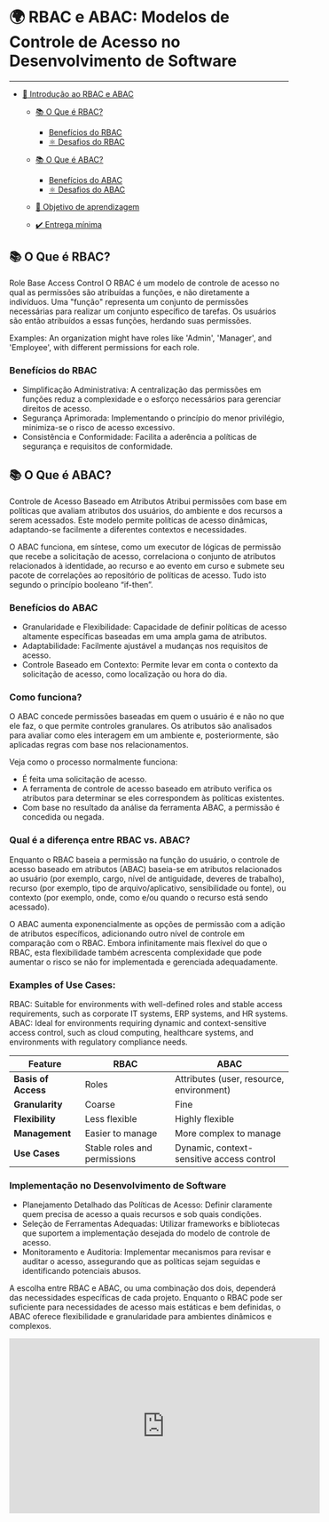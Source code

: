 # 🌍 RBAC e ABAC: Modelos de Controle de Acesso no Desenvolvimento de Software

------------------------

- [📜 Introdução ao RBAC e ABAC](#-introdução-ao-rbac-abac)
  - [📚 O Que é RBAC?](#-o-que-é-rbac)
    - [Benefícios do RBAC](#beneficios-rbac)
    - [⚛️ Desafios do RBAC](#-desafios-rbac)
  - [📚 O Que é ABAC?](#-o-que-é-abac)
    - [Benefícios do ABAC](#beneficios-abac)
    - [⚛️ Desafios do ABAC](#-desafios-abac)
    
  - [🧠 Objetivo de aprendizagem](#-objetivo-de-aprendizagem)
  - [✔️ Entrega mínima](#️-entrega-mínima)

## 📚 O Que é RBAC?
Role Base Access Control
O RBAC é um modelo de controle de acesso no qual as permissões são atribuídas a funções, e não diretamente a indivíduos. Uma "função" representa um conjunto de permissões necessárias para realizar um conjunto específico de tarefas. Os usuários são então atribuídos a essas funções, herdando suas permissões.

Examples: An organization might have roles like 'Admin', 'Manager', and 'Employee', with different permissions for each role.

### Benefícios do RBAC
- Simplificação Administrativa: A centralização das permissões em funções reduz a complexidade e o esforço necessários para gerenciar direitos de acesso.
- Segurança Aprimorada: Implementando o princípio do menor privilégio, minimiza-se o risco de acesso excessivo.
- Consistência e Conformidade: Facilita a aderência a políticas de segurança e requisitos de conformidade.

## 📚 O Que é ABAC?
Controle de Acesso Baseado em Atributos
Atribui permissões com base em políticas que avaliam atributos dos usuários, do ambiente e dos recursos a serem acessados. Este modelo permite políticas de acesso dinâmicas, adaptando-se facilmente a diferentes contextos e necessidades.

O ABAC funciona, em síntese, como um executor de lógicas de permissão que recebe a solicitação de acesso, correlaciona o conjunto de atributos relacionados à identidade, ao recurso e ao evento em curso e submete seu pacote de correlações ao repositório de políticas de acesso. Tudo isto segundo o princípio booleano “if-then”.

### Benefícios do ABAC
- Granularidade e Flexibilidade: Capacidade de definir políticas de acesso altamente específicas baseadas em uma ampla gama de atributos.
- Adaptabilidade: Facilmente ajustável a mudanças nos requisitos de acesso.
- Controle Baseado em Contexto: Permite levar em conta o contexto da solicitação de acesso, como localização ou hora do dia.

### Como funciona?

O ABAC concede permissões baseadas em quem o usuário é e não no que ele faz, o que permite controles granulares. Os atributos são analisados para avaliar como eles interagem em um ambiente e, posteriormente, são aplicadas regras com base nos relacionamentos.  

Veja como o processo normalmente funciona:

- É feita uma solicitação de acesso. 
- A ferramenta de controle de acesso baseado em atributo verifica os atributos para determinar se eles correspondem às políticas existentes.  
- Com base no resultado da análise da ferramenta ABAC, a permissão é concedida ou negada. 

### Qual é a diferença entre RBAC vs. ABAC?
Enquanto o RBAC baseia a permissão na função do usuário, o controle de acesso baseado em atributos (ABAC) baseia-se em atributos relacionados ao usuário (por exemplo, cargo, nível de antiguidade, deveres de trabalho), recurso (por exemplo, tipo de arquivo/aplicativo, sensibilidade ou fonte), ou contexto (por exemplo, onde, como e/ou quando o recurso está sendo acessado).

O ABAC aumenta exponencialmente as opções de permissão com a adição de atributos específicos, adicionando outro nível de controle em comparação com o RBAC. Embora infinitamente mais flexível do que o RBAC, esta flexibilidade também acrescenta complexidade que pode aumentar o risco se não for implementada e gerenciada adequadamente.

### Examples of Use Cases:

RBAC: Suitable for environments with well-defined roles and stable access requirements, such as corporate IT systems, ERP systems, and HR systems.
ABAC: Ideal for environments requiring dynamic and context-sensitive access control, such as cloud computing, healthcare systems, and environments with regulatory compliance needs.

| **Feature**         | **RBAC**                           | **ABAC**                          |
|---------------------|------------------------------------|-----------------------------------|
| **Basis of Access** | Roles                              | Attributes (user, resource, environment) |
| **Granularity**     | Coarse                             | Fine                              |
| **Flexibility**     | Less flexible                      | Highly flexible                   |
| **Management**      | Easier to manage                   | More complex to manage            |
| **Use Cases**       | Stable roles and permissions       | Dynamic, context-sensitive access control |

### Implementação no Desenvolvimento de Software
- Planejamento Detalhado das Políticas de Acesso: Definir claramente quem precisa de acesso a quais recursos e sob quais condições.
- Seleção de Ferramentas Adequadas: Utilizar frameworks e bibliotecas que suportem a implementação desejada do modelo de controle de acesso.
- Monitoramento e Auditoria: Implementar mecanismos para revisar e auditar o acesso, assegurando que as políticas sejam seguidas e identificando potenciais abusos.

A escolha entre RBAC e ABAC, ou uma combinação dos dois, dependerá das necessidades específicas de cada projeto. Enquanto o RBAC pode ser suficiente para necessidades de acesso mais estáticas e bem definidas, o ABAC oferece flexibilidade e granularidade para ambientes dinâmicos e complexos.

<div align="center">
  <iframe width="560" height="315" src="https://youtu.be/NG8qTapopj4?si=Amq_nN_8rz8d5yPg" frameborder="0" allow="accelerometer; autoplay; clipboard-write; encrypted-media; gyroscope; picture-in-picture" allowfullscreen></iframe>
</div>